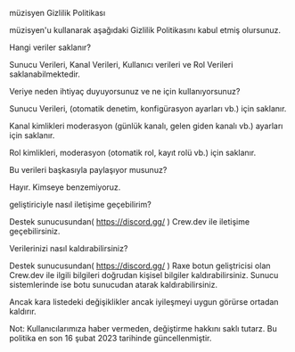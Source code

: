 müzisyen Gizlilik Politikası

müzisyen'u kullanarak aşağıdaki Gizlilik Politikasını kabul etmiş olursunuz.

Hangi veriler saklanır?

Sunucu Verileri, Kanal Verileri, Kullanıcı verileri ve Rol Verileri saklanabilmektedir.

Veriye neden ihtiyaç duyuyorsunuz ve ne için kullanıyorsunuz?

Sunucu Verileri, (otomatik denetim, konfigürasyon ayarları vb.) için saklanır.

Kanal kimlikleri moderasyon (günlük kanalı, gelen giden kanalı vb.) ayarları için saklanır.

Rol kimlikleri, moderasyon (otomatik rol, kayıt rolü vb.) için saklanır.

Bu verileri başkasıyla paylaşıyor musunuz?

Hayır. Kimseye benzemiyoruz.

geliştiriciyle nasıl iletişime geçebilirim?

Destek sunucusundan( https://discord.gg/ ) Crew.dev ile iletişime geçebilirsiniz.

Verilerinizi nasıl kaldırabilirsiniz?

Destek sunucusundan( https://discord.gg/ ) Raxe botun geliştricisi olan Crew.dev ile ilgili bilgileri doğrudan kişisel bilgiler kaldırabilirsiniz. Sunucu sistemlerinde ise botu sunucudan atarak kaldırabilirsiniz.

Ancak kara listedeki değişiklikler ancak iyileşmeyi uygun görürse ortadan kaldırır.

Not: Kullanıcılarımıza haber vermeden, değiştirme hakkını saklı tutarz. Bu politika en son 16 şubat 2023 tarihinde güncellenmiştir.
